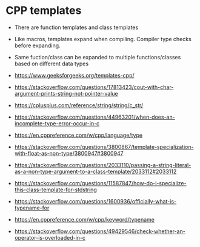 
# CPP templates

* There are function templates and class templates

* Like macros, templates expand when compiling. Compiler type checks before expanding.

* Same fuction/class can be expanded to multiple functions/classes based on different data types





* https://www.geeksforgeeks.org/templates-cpp/

* https://stackoverflow.com/questions/17813423/cout-with-char-argument-prints-string-not-pointer-value

* https://cplusplus.com/reference/string/string/c_str/

* https://stackoverflow.com/questions/44963201/when-does-an-incomplete-type-error-occur-in-c

* https://en.cppreference.com/w/cpp/language/type

* https://stackoverflow.com/questions/3800867/template-specialization-with-float-as-non-type/3800947#3800947

* https://stackoverflow.com/questions/2033110/passing-a-string-literal-as-a-non-type-argument-to-a-class-template/2033112#2033112

* https://stackoverflow.com/questions/11587847/how-do-i-specialize-this-class-template-for-stdstring


* https://stackoverflow.com/questions/1600936/officially-what-is-typename-for

* https://en.cppreference.com/w/cpp/keyword/typename

* https://stackoverflow.com/questions/49429546/check-whether-an-operator-is-overloaded-in-c